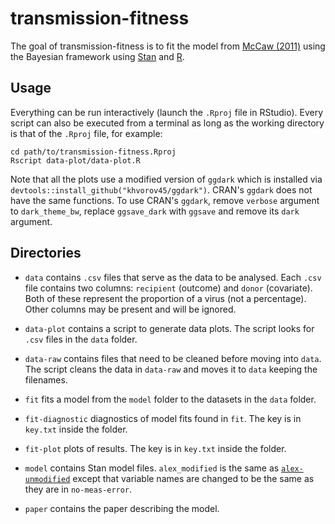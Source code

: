 # transmission-fitness

The goal of transmission-fitness is to fit the model from [McCaw
(2011)](https://doi.org/10.1371/journal.pcbi.1002026) using the Bayesian
framework using [Stan](https://mc-stan.org/) and
[R](https://www.r-project.org/).

## Usage

Everything can be run interactively (launch the `.Rproj` file in
RStudio). Every script
can also be executed from a terminal as long as
the working directory is that of the `.Rproj` file, for example:

```
cd path/to/transmission-fitness.Rproj
Rscript data-plot/data-plot.R
```

Note that all the plots use a modified version of `ggdark` which is installed via `devtools::install_github("khvorov45/ggdark")`. CRAN's `ggdark` does not have the same functions. To use CRAN's `ggdark`, remove `verbose` argument to `dark_theme_bw`, replace `ggsave_dark` with `ggsave` and remove its `dark` argument.

## Directories

- `data` contains `.csv` files that serve as the data to be analysed.
Each `.csv` file contains two columns: `recipient` (outcome) and
`donor` (covariate). Both of these represent the proportion of a
virus (not a percentage). Other columns may be present and will be
ignored.

- `data-plot` contains a script to generate data plots. The script
looks for `.csv` files in the `data` folder.

- `data-raw` contains files that need to be cleaned before moving into
`data`. The script cleans the data in `data-raw` and moves it to
`data` keeping the filenames.

- `fit` fits a model from the `model` folder to the datasets in the
`data` folder.

- `fit-diagnostic` diagnostics of model fits found in `fit`. The key is in `key.txt` inside the folder.

- `fit-plot` plots of results. The key is in `key.txt` inside the folder.

- `model` contains Stan model files. `alex_modified` is the same as [`alex-unmodified`](https://github.com/aezarebski/competitive-mixtures/blob/master/src/between-host/mccaw.stan) except that variable names are changed to be the same as they are in `no-meas-error`.

- `paper` contains the paper describing the model.
